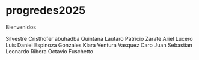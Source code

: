 ﻿# progredes2025

 Bienvenidos
 
Silvestre
 Cristhofer abuhadba
 Quintana Lautaro
 Patricio Zarate
 Ariel Lucero
 Luis Daniel Espinoza Gonzales
 Kiara Ventura
Vasquez Caro Juan Sebastian
 Leonardo Ribera
 Octavio Fuschetto
